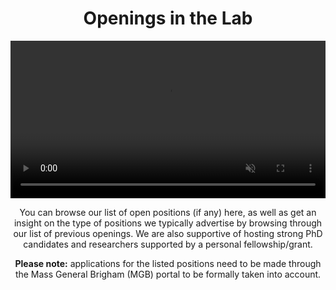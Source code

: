 ---
title: "Openings in the Lab"
subtitle: |
  <video autoplay loop muted playsinline style="width: 100%; height: auto; object-fit: cover;">
    <source src="https://raw.githubusercontent.com/ANSR-laboratory/ANSR-laboratory.github.io/main/assets/media/opportunity.mp4" type="video/mp4">
    Your browser does not support the video tag.
  </video>

  You can browse our list of open positions (if any) here, as well as get an insight on the type of positions we typically advertise by browsing through our list of previous openings. We are also supportive of hosting strong PhD candidates and researchers supported by a personal fellowship/grant.

  **Please note:** applications for the listed positions need to be made through the Mass General Brigham (MGB) portal to be formally taken into account.

# Listing view
view: card

# Optional banner image (relative to `assets/media/` folder).
banner:
  caption: ''
  image: ''
---